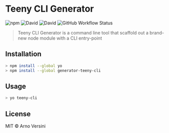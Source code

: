 # Teeny CLI Generator

![npm](https://img.shields.io/npm/v/teeny-cli-generator?label=version&logo=npm)
![David](https://img.shields.io/david/aversini/teeny-cli-generator?logo=npm)
![David](https://img.shields.io/david/dev/aversini/teeny-cli-generator?logo=npm)
![GitHub Workflow Status](https://img.shields.io/github/workflow/status/aversini/teeny-cli-generator/coverage?label=coverage&logo=github)

> Teeny CLI Generator is a command line tool that scaffold out a brand-new node module with a CLI entry-point

## Installation

```sh
> npm install --global yo
> npm install --global generator-teeny-cli
```

## Usage

```sh
> yo teeny-cli
```

## License

MIT © Arno Versini
